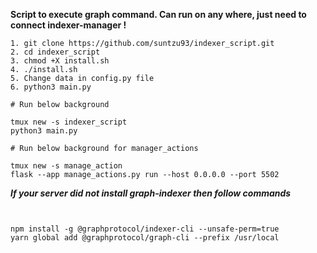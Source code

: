 **Script to execute graph command. Can run on any where, just need to connect indexer-manager !** 
```
1. git clone https://github.com/suntzu93/indexer_script.git
2. cd indexer_script
3. chmod +X install.sh
4. ./install.sh
5. Change data in config.py file
6. python3 main.py

# Run below background

tmux new -s indexer_script
python3 main.py

# Run below background for manager_actions

tmux new -s manage_action
flask --app manage_actions.py run --host 0.0.0.0 --port 5502
```

***If your server did not install graph-indexer then follow commands***
```


npm install -g @graphprotocol/indexer-cli --unsafe-perm=true
yarn global add @graphprotocol/graph-cli --prefix /usr/local

```
